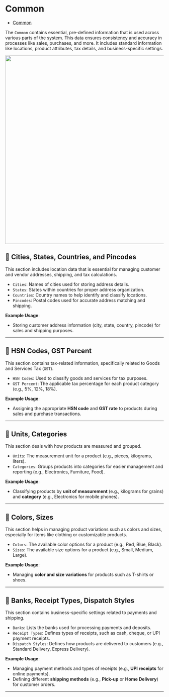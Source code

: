 # Common

- [Common](#section-1)

<a name="section-1"></a>


The `Common` contains essential, pre-defined information that is used across various parts of the system. This data ensures consistency and accuracy in processes like sales, purchases, and more. It includes standard information like locations, product attributes, tax details, and business-specific settings.

<img src="/docs/images/billing/common.png" width="600" />

## 📌 Cities, States, Countries, and Pincodes

This section includes location data that is essential for managing customer and vendor addresses, shipping, and tax calculations.

- `Cities`: Names of cities used for storing address details.
- `States`: States within countries for proper address organization.
- `Countries`: Country names to help identify and classify locations.
- `Pincodes`: Postal codes used for accurate address matching and shipping.

**Example Usage**:
- Storing customer address information (city, state, country, pincode) for sales and shipping purposes.

---

## 📌 HSN Codes, GST Percent

This section contains tax-related information, specifically related to Goods and Services Tax (`GST`).

- `HSN Codes`: Used to classify goods and services for tax purposes.
- `GST Percent`: The applicable tax percentage for each product category (e.g., 5%, 12%, 18%).

**Example Usage**:
- Assigning the appropriate **HSN code** and **GST rate** to products during sales and purchase transactions.

---

## 📌 Units, Categories

This section deals with how products are measured and grouped.

- `Units`: The measurement unit for a product (e.g., pieces, kilograms, liters).
- `Categories`: Groups products into categories for easier management and reporting (e.g., Electronics, Furniture, Food).

**Example Usage**:
- Classifying products by **unit of measurement** (e.g., kilograms for grains) and **category** (e.g., Electronics for mobile phones).

---

## 📌 Colors, Sizes

This section helps in managing product variations such as colors and sizes, especially for items like clothing or customizable products.

- `Colors`: The available color options for a product (e.g., Red, Blue, Black).
- `Sizes`: The available size options for a product (e.g., Small, Medium, Large).

**Example Usage**:
- Managing **color and size variations** for products such as T-shirts or shoes.

---

## 📌 Banks, Receipt Types, Dispatch Styles

This section contains business-specific settings related to payments and shipping.

- `Banks`: Lists the banks used for processing payments and deposits.
- `Receipt Types`: Defines types of receipts, such as cash, cheque, or UPI payment receipts.
- `Dispatch Styles`: Defines how products are delivered to customers (e.g., Standard Delivery, Express Delivery).

**Example Usage**:
- Managing payment methods and types of receipts (e.g., **UPI receipts** for online payments).
- Defining different **shipping methods** (e.g., **Pick-up** or **Home Delivery**) for customer orders.

---


